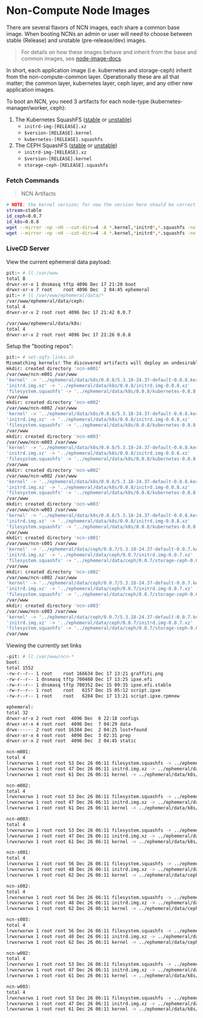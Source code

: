 # Non-Compute Node Images

There are several flavors of NCN images, each share a common base image. When booting NCNs an admin or user will need to choose between
stable (Release) and unstable (pre-release/dev) images.

> For details on how these images behave and inherit from the base and common images, see [node-image-docs][1].

In short, each application image (i.e. kubernetes and storage-ceph) inherit from the non-compute-common layer. Operationally these are all
that matter; the common layer, kubernetes layer, ceph layer, and any other new application images.

To boot an NCN, you need 3 artifacts for each node-type (kubernetes-manager/worker, ceph):

1. The Kubernetes SquashFS ([stable][4] or [unstable][5])
    - `initrd-img-[RELEASE].xz`
    - `$version-[RELEASE].kernel`
    - `kubernetes-[RELEASE].squashfs`
2. The CEPH SquashFS ([stable][6] or [unstable][7])
    - `initrd-img-[RELEASE].xz`
    - `$version-[RELEASE].kernel`
    - `storage-ceph-[RELEASE].squashfs`

### Fetch Commands

> NCN Artifacts
```bash
# NOTE: the kernel version; for now the version here should be correct and updated. 
stream=stable
id_ceph=0.0.7
id_k8s=0.0.8
wget --mirror -np -nH --cut-dirs=4 -A *.kernel,*initrd*,*.squashfs -nv https://arti.dev.cray.com:443/artifactory/node-images-${stream}-local/shasta/storage-ceph/$id_ceph/
wget --mirror -np -nH --cut-dirs=4 -A *.kernel,*initrd*,*.squashfs -nv https://arti.dev.cray.com:443/artifactory/node-images-${stream}-local/shasta/kubernetes/$id_k8s/
```

[1]: https://stash.us.cray.com/projects/CLOUD/repos/node-image-docs/browse
[4]: http://arti.dev.cray.com/artifactory/node-images-stable-local/shasta/kubernetes
[5]: http://arti.dev.cray.com/artifactory/node-images-unstable-local/shasta/kubernetes
[6]: http://arti.dev.cray.com/artifactory/node-images-stable-local/shasta/storage-ceph
[7]: http://arti.dev.cray.com/artifactory/node-images-unstable-local/shasta/storage-ceph

### LiveCD Server

View the current ephemeral data payload:

```bash
pit:~ # ll /var/www
total 8
drwxr-xr-x 1 dnsmasq tftp 4096 Dec 17 21:20 boot
drwxr-xr-x 7 root    root 4096 Dec  2 04:45 ephemeral
pit:~ # ll /var/www/ephemeral/data/*
/var/www/ephemeral/data/ceph:
total 4
drwxr-xr-x 2 root root 4096 Dec 17 21:42 0.0.7

/var/www/ephemeral/data/k8s:
total 4
drwxr-xr-x 2 root root 4096 Dec 17 21:26 0.0.8
```

Setup the "booting repos":
```bash
pit:~ # set-sqfs-links.sh
Mismatching kernels! The discovered artifacts will deploy an undesirable stack.
mkdir: created directory 'ncn-m001'
/var/www/ncn-m001 /var/www
'kernel' -> '../ephemeral/data/k8s/0.0.8/5.3.18-24.37-default-0.0.8.kernel'
'initrd.img.xz' -> '../ephemeral/data/k8s/0.0.8/initrd.img-0.0.8.xz'
'filesystem.squashfs' -> '../ephemeral/data/k8s/0.0.8/kubernetes-0.0.8.squashfs'
/var/www
mkdir: created directory 'ncn-m002'
/var/www/ncn-m002 /var/www
'kernel' -> '../ephemeral/data/k8s/0.0.8/5.3.18-24.37-default-0.0.8.kernel'
'initrd.img.xz' -> '../ephemeral/data/k8s/0.0.8/initrd.img-0.0.8.xz'
'filesystem.squashfs' -> '../ephemeral/data/k8s/0.0.8/kubernetes-0.0.8.squashfs'
/var/www
mkdir: created directory 'ncn-m003'
/var/www/ncn-m003 /var/www
'kernel' -> '../ephemeral/data/k8s/0.0.8/5.3.18-24.37-default-0.0.8.kernel'
'initrd.img.xz' -> '../ephemeral/data/k8s/0.0.8/initrd.img-0.0.8.xz'
'filesystem.squashfs' -> '../ephemeral/data/k8s/0.0.8/kubernetes-0.0.8.squashfs'
/var/www
mkdir: created directory 'ncn-w002'
/var/www/ncn-w002 /var/www
'kernel' -> '../ephemeral/data/k8s/0.0.8/5.3.18-24.37-default-0.0.8.kernel'
'initrd.img.xz' -> '../ephemeral/data/k8s/0.0.8/initrd.img-0.0.8.xz'
'filesystem.squashfs' -> '../ephemeral/data/k8s/0.0.8/kubernetes-0.0.8.squashfs'
/var/www
mkdir: created directory 'ncn-w003'
/var/www/ncn-w003 /var/www
'kernel' -> '../ephemeral/data/k8s/0.0.8/5.3.18-24.37-default-0.0.8.kernel'
'initrd.img.xz' -> '../ephemeral/data/k8s/0.0.8/initrd.img-0.0.8.xz'
'filesystem.squashfs' -> '../ephemeral/data/k8s/0.0.8/kubernetes-0.0.8.squashfs'
/var/www
mkdir: created directory 'ncn-s001'
/var/www/ncn-s001 /var/www
'kernel' -> '../ephemeral/data/ceph/0.0.7/5.3.18-24.37-default-0.0.7.kernel'
'initrd.img.xz' -> '../ephemeral/data/ceph/0.0.7/initrd.img-0.0.7.xz'
'filesystem.squashfs' -> '../ephemeral/data/ceph/0.0.7/storage-ceph-0.0.7.squashfs'
/var/www
mkdir: created directory 'ncn-s002'
/var/www/ncn-s002 /var/www
'kernel' -> '../ephemeral/data/ceph/0.0.7/5.3.18-24.37-default-0.0.7.kernel'
'initrd.img.xz' -> '../ephemeral/data/ceph/0.0.7/initrd.img-0.0.7.xz'
'filesystem.squashfs' -> '../ephemeral/data/ceph/0.0.7/storage-ceph-0.0.7.squashfs'
/var/www
mkdir: created directory 'ncn-s003'
/var/www/ncn-s003 /var/www
'kernel' -> '../ephemeral/data/ceph/0.0.7/5.3.18-24.37-default-0.0.7.kernel'
'initrd.img.xz' -> '../ephemeral/data/ceph/0.0.7/initrd.img-0.0.7.xz'
'filesystem.squashfs' -> '../ephemeral/data/ceph/0.0.7/storage-ceph-0.0.7.squashfs'
/var/www
```

Viewing the currently set links
```bash
-pit: # ll /var/www/ncn-*
boot:
total 1552
-rw-r--r-- 1 root    root 166634 Dec 17 13:21 graffiti.png
-rw-r--r-- 1 dnsmasq tftp 700480 Dec 17 13:25 ipxe.efi
-rw-r--r-- 1 dnsmasq tftp 700352 Dec 15 09:35 ipxe.efi.stable
-rw-r--r-- 1 root    root   6157 Dec 15 05:12 script.ipxe
-rw-r--r-- 1 root    root   6284 Dec 17 13:21 script.ipxe.rpmnew

ephemeral:
total 32
drwxr-xr-x 2 root root  4096 Dec  6 22:18 configs
drwxr-xr-x 4 root root  4096 Dec  7 04:29 data
drwx------ 2 root root 16384 Dec  2 04:25 lost+found
drwxr-xr-x 4 root root  4096 Dec  3 02:31 prep
drwxr-xr-x 2 root root  4096 Dec  2 04:45 static

ncn-m001:
total 4
lrwxrwxrwx 1 root root 53 Dec 26 06:11 filesystem.squashfs -> ../ephemeral/data/k8s/0.0.8/kubernetes-0.0.8.squashfs
lrwxrwxrwx 1 root root 47 Dec 26 06:11 initrd.img.xz -> ../ephemeral/data/k8s/0.0.8/initrd.img-0.0.8.xz
lrwxrwxrwx 1 root root 61 Dec 26 06:11 kernel -> ../ephemeral/data/k8s/0.0.8/5.3.18-24.37-default-0.0.8.kernel

ncn-m002:
total 4
lrwxrwxrwx 1 root root 53 Dec 26 06:11 filesystem.squashfs -> ../ephemeral/data/k8s/0.0.8/kubernetes-0.0.8.squashfs
lrwxrwxrwx 1 root root 47 Dec 26 06:11 initrd.img.xz -> ../ephemeral/data/k8s/0.0.8/initrd.img-0.0.8.xz
lrwxrwxrwx 1 root root 61 Dec 26 06:11 kernel -> ../ephemeral/data/k8s/0.0.8/5.3.18-24.37-default-0.0.8.kernel

ncn-m003:
total 4
lrwxrwxrwx 1 root root 53 Dec 26 06:11 filesystem.squashfs -> ../ephemeral/data/k8s/0.0.8/kubernetes-0.0.8.squashfs
lrwxrwxrwx 1 root root 47 Dec 26 06:11 initrd.img.xz -> ../ephemeral/data/k8s/0.0.8/initrd.img-0.0.8.xz
lrwxrwxrwx 1 root root 61 Dec 26 06:11 kernel -> ../ephemeral/data/k8s/0.0.8/5.3.18-24.37-default-0.0.8.kernel

ncn-s001:
total 4
lrwxrwxrwx 1 root root 56 Dec 26 06:11 filesystem.squashfs -> ../ephemeral/data/ceph/0.0.7/storage-ceph-0.0.7.squashfs
lrwxrwxrwx 1 root root 48 Dec 26 06:11 initrd.img.xz -> ../ephemeral/data/ceph/0.0.7/initrd.img-0.0.7.xz
lrwxrwxrwx 1 root root 62 Dec 26 06:11 kernel -> ../ephemeral/data/ceph/0.0.7/5.3.18-24.37-default-0.0.7.kernel

ncn-s002:
total 4
lrwxrwxrwx 1 root root 56 Dec 26 06:11 filesystem.squashfs -> ../ephemeral/data/ceph/0.0.7/storage-ceph-0.0.7.squashfs
lrwxrwxrwx 1 root root 48 Dec 26 06:11 initrd.img.xz -> ../ephemeral/data/ceph/0.0.7/initrd.img-0.0.7.xz
lrwxrwxrwx 1 root root 62 Dec 26 06:11 kernel -> ../ephemeral/data/ceph/0.0.7/5.3.18-24.37-default-0.0.7.kernel

ncn-s003:
total 4
lrwxrwxrwx 1 root root 56 Dec 26 06:11 filesystem.squashfs -> ../ephemeral/data/ceph/0.0.7/storage-ceph-0.0.7.squashfs
lrwxrwxrwx 1 root root 48 Dec 26 06:11 initrd.img.xz -> ../ephemeral/data/ceph/0.0.7/initrd.img-0.0.7.xz
lrwxrwxrwx 1 root root 62 Dec 26 06:11 kernel -> ../ephemeral/data/ceph/0.0.7/5.3.18-24.37-default-0.0.7.kernel

ncn-w002:
total 4
lrwxrwxrwx 1 root root 53 Dec 26 06:11 filesystem.squashfs -> ../ephemeral/data/k8s/0.0.8/kubernetes-0.0.8.squashfs
lrwxrwxrwx 1 root root 47 Dec 26 06:11 initrd.img.xz -> ../ephemeral/data/k8s/0.0.8/initrd.img-0.0.8.xz
lrwxrwxrwx 1 root root 61 Dec 26 06:11 kernel -> ../ephemeral/data/k8s/0.0.8/5.3.18-24.37-default-0.0.8.kernel

ncn-w003:
total 4
lrwxrwxrwx 1 root root 53 Dec 26 06:11 filesystem.squashfs -> ../ephemeral/data/k8s/0.0.8/kubernetes-0.0.8.squashfs
lrwxrwxrwx 1 root root 47 Dec 26 06:11 initrd.img.xz -> ../ephemeral/data/k8s/0.0.8/initrd.img-0.0.8.xz
lrwxrwxrwx 1 root root 61 Dec 26 06:11 kernel -> ../ephemeral/data/k8s/0.0.8/5.3.18-24.37-default-0.0.8.kernel
```